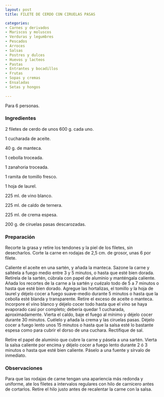 ```yaml
---
layout: post
title: FILETE DE CERDO CON CIRUELAS PASAS

categories:
- Carnes y derivados
- Mariscos y moluscos
- Verduras y legumbres
- Pescados
- Arroces
- Salsas
- Postres y dulces
- Huevos y lacteos
- Pastas
- Entrantes y bocadillos
- Frutas
- Sopas y cremas
- Ensaladas
- Setas y hongos
 
---
```

Para 6 personas.

<h3>Ingredientes</h3>

2 filetes de cerdo de unos 600 g. cada uno.

1 cucharada de aceite.

40 g. de manteca.

1 cebolla troceada.

1 zanahoria troceada.

1 ramita de tomillo fresco.

1 hoja de laurel.

225 ml. de vino blanco.

225 ml. de caldo de ternera.

225 ml. de crema espesa.

200 g. de ciruelas pasas descarozadas.

<h3>Preparación</h3>

Recorte la grasa y retire los tendones y la piel de los filetes, sin desecharlos. Corte la carne en rodajas de 2,5 cm. de grosor, unas 6 por filete.

Caliente el aceite en una sartén, y añada la manteca. Sazone la carne y saltéela a fuego medio entre 3 y 5 minutos, o hasta que esté bien dorada. Retírela de la sartén, cúbrala con papel de aluminio y manténgala caliente. Añada los recortes de la carne a la sartén y cuézalo todo de 5 a 7 minutos o hasta que esté bien dorado. Agregue las hortalizas, el tomillo y la hoja de laurel y déjelo cocer a fuego suave-medio durante 5 minutos o hasta que la cebolla esté blanda y transparente. Retire el exceso de aceite o manteca. Incorpore el vino blanco y déjelo cocer todo hasta que el vino se haya evaporado casi por completo; debería quedar 1 cucharada, aproximadamente. Vierta el caldo, baje el fuego al mínimo y déjelo cocer durante 30 minutos. Cuélelo y añada la crema y las ciruelas pasas. Déjelo cocer a fuego lento unos 15 minutos o hasta que la salsa esté lo bastante espesa como para cubrir el dorso de una cuchara. Rectifique de sal.

Retire el papel de aluminio que cubre la carne y pásela a una sartén. Vierta la salsa caliente por encima y déjelo cocer a fuego lento durante 2 ó 3 minutos o hasta que esté bien caliente. Páselo a una fuente y sírvalo de inmediato.

<h3>Observaciones</h3>

Para que las rodajas de carne tengan una apariencia más redonda y uniforme, ate los filetes a intervalos regulares con hilo de carnicero antes de cortarlos. Retire el hilo justo antes de recalentar la carne con la salsa.

